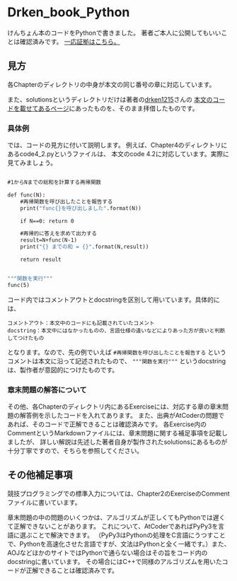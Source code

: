 # Drken_book_Python
けんちょん本のコードをPythonで書きました。
著者ご本人に公開してもいいことは確認済みです。
[一応証拠はこちら。](https://twitter.com/liveinmath/status/1482009643937271809?s=20)

## 見方
各Chapterのディレクトリの中身が本文の同じ番号の章に対応しています。

また、solutionsというディレクトリだけは著者の[drken1215](https://github.com/drken1215)さんの
[本文のコードを載せてあるページ](https://github.com/drken1215/book_algorithm_solution)にあったものを、そのまま拝借したものです。

### 具体例

では、コードの見方に付いて説明します。
例えば、Chapter4のディレクトリにあるcode4_2.pyというファイルは、
本文のcode 4.2に対応しています。実際に見てみましょう。

```python:code4.2

#1からNまでの総和を計算する再帰関数

def func(N):
    #再帰関数を呼び出したことを報告する
    print("func{}を呼び出しました".format(N))

    if N==0: return 0

    #再帰的に答えを求めて出力する
    result=N+func(N-1)
    print("{} までの和 = {}".format(N,result))

    return result


"""関数を実行"""
func(5)
```

コード内ではコメントアウトとdocstringを区別して用いています。具体的には、

    コメントアウト：本文中のコードにも記載されていたコメント
    docstring：本文中にはなかったものの、言語仕様の違いなどによりあった方が良いと判断してつけたもの
    
となります。なので、先の例でいえば
`#再帰関数を呼び出したことを報告する`
というコメントは本文に沿って記述されたもので、
`"""関数を実行"""`
というdocstringは、製作者が意図的につけたものです。

### 章末問題の解答について

その他、各Chapterのディレクトリ内にあるExerciseには、対応する章の章末問題の解答例を示したコードを入れてあります。
また、出典がAtCoderの問題であれば、そのコードで正解できることは確認済みです。
各Exercise内のCommentというMarkdownファイルには、章末問題に関する補足事項を記載しましたが、
詳しい解説は先述した著者自身が製作されたsolutionsにあるものが十分丁寧ですので、そちらを参照してください。

## その他補足事項

競技プログラミングでの標準入力については、Chapter2のExerciseのCommentファイルに書いています。

章末問題の中の問題のいくつかは、アルゴリズムが正しくてもPythonでは遅くて正解できないことがあります。
これについて、AtCoderであればPyPy3を言語に選ぶことで解決できます。
（PyPy3はPythonの処理をC言語にうつすことで、Pythonを高速化させた言語ですが、文法はPythonと全く一緒です。）また、AOJなどほかのサイトではPythonで通らない場合はその旨をコード内のdocstringに書いています。
その場合にはC++で同様のアルゴリズムを用いたコードが正解できることは確認済みです。
